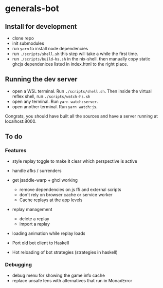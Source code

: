 # generals-bot

## Install for development
- clone repo
- init submodules
- run `yarn` to install node dependencies
- run `./scripts/shell.sh` this step will take a while the first time.
- run `./scripts/build-hs.sh` in the nix-shell. then manually copy static ghcjs dependenices listed in index.html to the right place.

## Running the dev server
- open a WSL terminal. Run `./scripts/shell.sh`. Then inside the virtual reflex shell, run `./scripts/watch-hs.sh`
- open any terminal. Run `yarn watch:server`.
- open another terminal. Run `yarn watch:js`.

Congrats, you should have built all the sources and have a server running at localhost:8000.

## To do
### Features
- style replay toggle to make it clear which perspective is active
- handle afks / surrenders

- get jsaddle-warp + ghci working
  - remove dependencies on js ffi and external scripts
  - don't rely on browser cache or service worker
  - Cache replays at the app levels

- replay management
  - delete a replay
  - import a replay
- loading animation while replay loads
- Port old bot client to Haskell
- Hot reloading of bot strategies (strategies in haskell)

### Debugging
- debug menu for showing the game info cache
- replace unsafe lens with alternatives that run in MonadError
